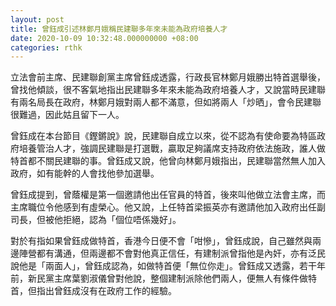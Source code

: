 ```yaml
---
layout: post
title: 曾鈺成引述林鄭月娥稱民建聯多年來未能為政府培養人才
date: 2020-10-09 10:32:48.000000000 +08:00
categories: rthk
---
```


立法會前主席、民建聯創黨主席曾鈺成透露，行政長官林鄭月娥勝出特首選舉後，曾找他傾談，很不客氣地指出民建聯多年來未能為政府培養人才，又說當時民建聯有兩名局長在政府，林鄭月娥對兩人都不滿意，但如將兩人「炒晒」，會令民建聯很難過，因此姑且留下一人。

曾鈺成在本台節目《鏗鏘說》說，民建聯自成立以來，從不認為有使命要為特區政府培養管治人才，強調民建聯是打選戰，贏取足夠議席支持政府依法施政，誰人做特首都不關民建聯的事。曾鈺成又說，他曾向林鄭月娥指出，民建聯當然無人加入政府，如有能幹的人會找他參加選舉。

曾鈺成提到，曾蔭權是第一個邀請他出任官員的特首，後來叫他做立法會主席，而主席職位令他感到有虛榮心。他又說，上任特首梁振英亦有邀請他加入政府出任副司長，但被他拒絕，認為「個位唔係幾好」。

對於有指如果曾鈺成做特首，香港今日便不會「咁慘」，曾鈺成說，自己雖然與兩邊陣營都有溝通，但兩邊都不會對他真正信任，有建制派曾指他是內奸，亦有泛民說他是「兩面人」，曾鈺成認為，如做特首便「無位你走」。曾鈺成又透露，若干年前，新民黨主席葉劉淑儀曾對他說，整個建制派除他們兩人，便無人有條件做特首，但指出曾鈺成沒有在政府工作的經驗。
